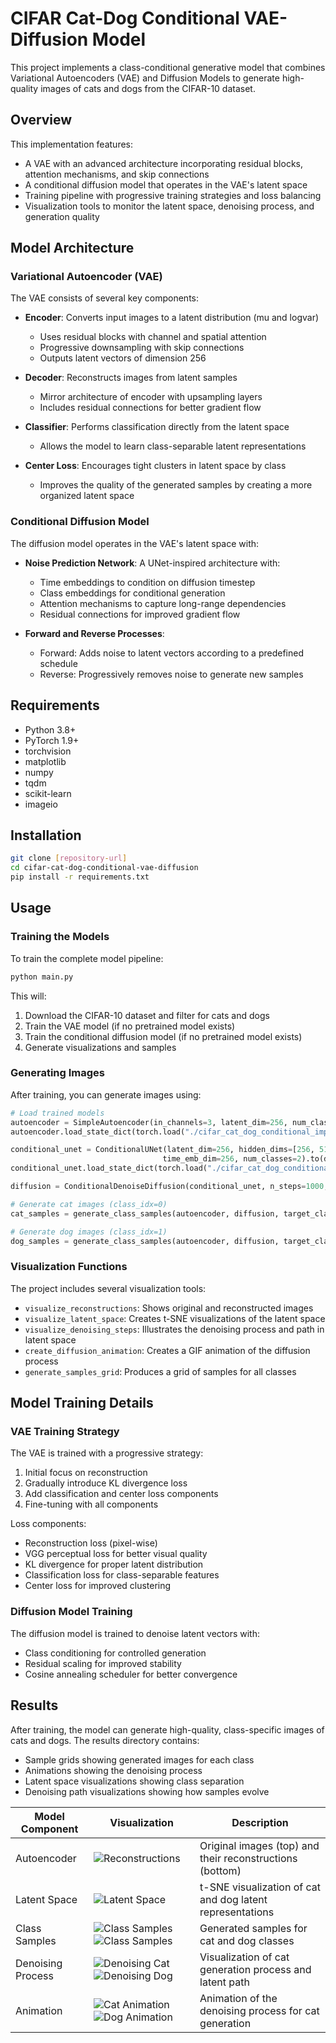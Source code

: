 # CIFAR Cat-Dog Conditional VAE-Diffusion Model

This project implements a class-conditional generative model that combines Variational Autoencoders (VAE) and Diffusion Models to generate high-quality images of cats and dogs from the CIFAR-10 dataset.

## Overview

This implementation features:

- A VAE with an advanced architecture incorporating residual blocks, attention mechanisms, and skip connections
- A conditional diffusion model that operates in the VAE's latent space
- Training pipeline with progressive training strategies and loss balancing
- Visualization tools to monitor the latent space, denoising process, and generation quality

## Model Architecture

### Variational Autoencoder (VAE)

The VAE consists of several key components:

- **Encoder**: Converts input images to a latent distribution (mu and logvar)
  - Uses residual blocks with channel and spatial attention
  - Progressive downsampling with skip connections
  - Outputs latent vectors of dimension 256

- **Decoder**: Reconstructs images from latent samples
  - Mirror architecture of encoder with upsampling layers
  - Includes residual connections for better gradient flow

- **Classifier**: Performs classification directly from the latent space
  - Allows the model to learn class-separable latent representations

- **Center Loss**: Encourages tight clusters in latent space by class
  - Improves the quality of the generated samples by creating a more organized latent space

### Conditional Diffusion Model

The diffusion model operates in the VAE's latent space with:

- **Noise Prediction Network**: A UNet-inspired architecture with:
  - Time embeddings to condition on diffusion timestep
  - Class embeddings for conditional generation
  - Attention mechanisms to capture long-range dependencies
  - Residual connections for improved gradient flow

- **Forward and Reverse Processes**:
  - Forward: Adds noise to latent vectors according to a predefined schedule
  - Reverse: Progressively removes noise to generate new samples

## Requirements

- Python 3.8+
- PyTorch 1.9+
- torchvision
- matplotlib
- numpy
- tqdm
- scikit-learn
- imageio

## Installation

```bash
git clone [repository-url]
cd cifar-cat-dog-conditional-vae-diffusion
pip install -r requirements.txt
```

## Usage

### Training the Models

To train the complete model pipeline:

```bash
python main.py
```

This will:
1. Download the CIFAR-10 dataset and filter for cats and dogs
2. Train the VAE model (if no pretrained model exists)
3. Train the conditional diffusion model (if no pretrained model exists)
4. Generate visualizations and samples

### Generating Images

After training, you can generate images using:

```python
# Load trained models
autoencoder = SimpleAutoencoder(in_channels=3, latent_dim=256, num_classes=2).to(device)
autoencoder.load_state_dict(torch.load("./cifar_cat_dog_conditional_improved/cifar_cat_dog_autoencoder.pt"))

conditional_unet = ConditionalUNet(latent_dim=256, hidden_dims=[256, 512, 1024, 512, 256], 
                                  time_emb_dim=256, num_classes=2).to(device)
conditional_unet.load_state_dict(torch.load("./cifar_cat_dog_conditional_improved/conditional_diffusion_final.pt"))

diffusion = ConditionalDenoiseDiffusion(conditional_unet, n_steps=1000, device=device)

# Generate cat images (class_idx=0)
cat_samples = generate_class_samples(autoencoder, diffusion, target_class=0, num_samples=5)

# Generate dog images (class_idx=1)
dog_samples = generate_class_samples(autoencoder, diffusion, target_class=1, num_samples=5)
```

### Visualization Functions

The project includes several visualization tools:

- `visualize_reconstructions`: Shows original and reconstructed images
- `visualize_latent_space`: Creates t-SNE visualizations of the latent space
- `visualize_denoising_steps`: Illustrates the denoising process and path in latent space
- `create_diffusion_animation`: Creates a GIF animation of the diffusion process
- `generate_samples_grid`: Produces a grid of samples for all classes

## Model Training Details

### VAE Training Strategy

The VAE is trained with a progressive strategy:
1. Initial focus on reconstruction
2. Gradually introduce KL divergence loss
3. Add classification and center loss components
4. Fine-tuning with all components

Loss components:
- Reconstruction loss (pixel-wise)
- VGG perceptual loss for better visual quality
- KL divergence for proper latent distribution
- Classification loss for class-separable features
- Center loss for improved clustering

### Diffusion Model Training

The diffusion model is trained to denoise latent vectors with:
- Class conditioning for controlled generation
- Residual scaling for improved stability
- Cosine annealing scheduler for better convergence

## Results

After training, the model can generate high-quality, class-specific images of cats and dogs. The results directory contains:

- Sample grids showing generated images for each class
- Animations showing the denoising process
- Latent space visualizations showing class separation
- Denoising path visualizations showing how samples evolve

 Model Component | Visualization | Description |
|-----------------|---------------|-------------|
| Autoencoder | ![Reconstructions](https://github.com/ynyeh0221/CIFAR10-cat-dog-generative-latent-diffusion/blob/main/v9/output/reconstruction/vae_reconstruction_epoch_950.png) | Original images (top) and their reconstructions (bottom) |
| Latent Space | ![Latent Space](https://github.com/ynyeh0221/CIFAR10-cat-dog-generative-latent-diffusion/blob/main/v9/output/latent_space/vae_latent_space_epoch_950.png) | t-SNE visualization of cat and dog latent representations |
| Class Samples | ![Class Samples](https://github.com/ynyeh0221/CIFAR10-cat-dog-generative-latent-diffusion/blob/main/v9/output/diffusion_sample_result/sample_class_Cat_epoch_3300.png)![Class Samples](https://github.com/ynyeh0221/CIFAR10-cat-dog-generative-latent-diffusion/blob/main/v9/output/diffusion_sample_result/sample_class_Dog_epoch_3300.png) | Generated samples for cat and dog classes |
| Denoising Process | ![Denoising Cat](https://github.com/ynyeh0221/CIFAR10-cat-dog-generative-latent-diffusion/blob/main/v9/output/diffusion_path/denoising_path_Cat_epoch_3300.png)![Denoising Dog](https://github.com/ynyeh0221/CIFAR10-cat-dog-generative-latent-diffusion/blob/main/v9/output/diffusion_path/denoising_path_Dog_epoch_3300.png) | Visualization of cat generation process and latent path |
| Animation | ![Cat Animation](https://github.com/ynyeh0221/CIFAR10-cat-dog-generative-latent-diffusion/blob/main/v9/diffusion_animation_class_Cat_epoch_3300.gif)![Dog Animation](https://github.com/ynyeh0221/CIFAR10-cat-dog-generative-latent-diffusion/blob/main/v9/diffusion_animation_class_Dog_epoch_3300.gif) | Animation of the denoising process for cat generation |
